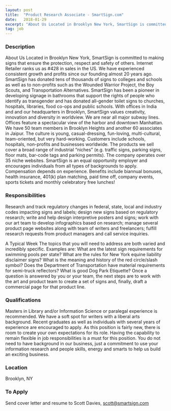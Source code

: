 ```yaml
---
layout: post
title:  "Product Research Associate - SmartSign.com"
date:   2018-01-29
excerpt: "About Us Located in Brooklyn New York, SmartSign is committed to making signs that ensure the protection, respect and safety of others. Internet Retailer ranks us as #428 in sales in the US. We have experienced consistent growth and profits since our founding almost 20 years ago. SmartSign has donated..."
tag: job
---
```


### Description   

About Us
Located in Brooklyn New York, SmartSign is committed to making signs that ensure the protection, respect and safety of others.  Internet Retailer ranks us as #428 in sales in the US. We have experienced consistent growth and profits since our founding almost 20 years ago.
SmartSign has donated tens of thousands of signs to colleges and schools as well as to non-profits such as the Wounded Warrior Project, the Boy Scouts, and Transportation Alternatives.
SmartSign has been a pioneer in developing signage in bathrooms that support the rights of people who identify as transgender and has donated all-gender toilet signs to churches, hospitals, libraries, food co-ops and public schools. With offices in India and and our headquarters in Brooklyn, SmartSign values creativity, innovation and diversity in worldview.
We are near all major subway lines. Offices feature a spectacular view of the harbor and downtown Manhattan. We have 50 team members in Brooklyn Heights and another 60 associates in Jaipur.
The culture is young, casual-dressing, fun-loving, multi-cultural, team-oriented, but very hard-working.
Customers include schools, hospitals, non-profits and businesses worldwide. The products we sell cover a broad range of industrial “niches” (e.g. traffic signs, parking signs, floor mats, bar-code tags and parking permits). The company operates over 35 niche websites.
SmartSign is an equal opportunity employer and encourages individuals from all types of backgrounds to apply.
Compensation depends on experience. Benefits include biannual bonuses, health insurance, 401(k) plan matching, paid time off, company events, sports tickets and monthly celebratory free lunches!


### Responsibilities   

Research and track regulatory changes in federal, state, local and industry codes impacting signs and labels; design new signs based on regulatory research; write and help design interpretive posters and signs; work with our art team to develop infographics based on research; manage several product page websites along with team of writers and freelancers; fulfill research requests from product managers and call service inquiries.

A Typical Week
The topics that you will need to address are both varied and incredibly specific. Examples are:
What are the latest sign requirements for swimming pools per state?
What are the rules for New York equine liability disclaimer signs?
What is the meaning and history of the red circle/slash symbol?
Does the Department of Transportation have material requirements for semi-truck reflectors?
What is good Dog Park Etiquette?
Once a question is answered by you or your team, the next steps are to work with the art and product team to create a set of signs and, finally, draft a commercial page for that product line.	




### Qualifications   

Masters in Library and/or Information Science or paralegal experience is recommended. We have a soft spot for writers with a liberal arts background.  Recent graduates as well as individuals with several years of experience are encouraged to apply. As this position is fairly new, there is room to create your own expectations for its role. Having the capability to remain flexible in job responsibilities is a must for this position.  You do not need to have background in our business, just a commitment to use your information research and people skills, energy and smarts to help us build an exciting business.




### Location   

Brooklyn, NY




### To Apply   

Send cover letter and resume to Scott Davies, scott@smartsign.com





